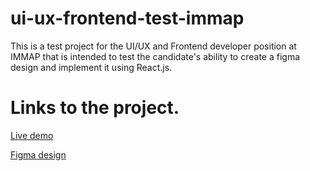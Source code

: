 # ui-ux-frontend-test-immap

This is a test project for the UI/UX and Frontend developer position at IMMAP that is intended to test the candidate's ability to create a figma design and implement it using React.js.

# Links to the project.

[Live demo](https://uiuix-test-immap.netlify.app)

[Figma design](https://www.figma.com/file/38wNq3NXqSBOCX222rPqEO/test-immap-mwafrika?node-id=0%3A1&t=tj7wupvOS6o71hic-1)
